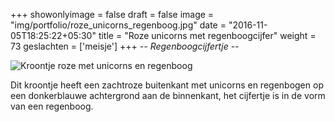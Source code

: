 +++
showonlyimage = false
draft = false
image = "img/portfolio/roze_unicorns_regenboog.jpg"
date = "2016-11-05T18:25:22+05:30"
title = "Roze unicorns met regenboogcijfer"
weight = 73
geslachten = ['meisje']
+++
*-- Regenboogcijfertje --*
<!--more-->
![Kroontje roze met unicorns en regenboog][1]


Dit kroontje heeft een zachtroze buitenkant met unicorns en regenbogen op een donkerblauwe achtergrond aan de binnenkant, het cijfertje is in de vorm van een regenboog.

[1]: /img/portfolio/roze_unicorns_regenboog.jpg